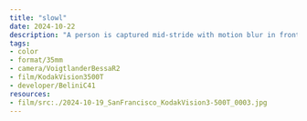 ```yaml
---
title: "slowl"
date: 2024-10-22
description: "A person is captured mid-stride with motion blur in front of a wall with several panels of art, the man is between a painting of a sloth holding three baby sloths and another of an own both very colorful. The orientation of the painting and the position of the person makes it appear as if the the creature are looking at the passer by."
tags:
- color
- format/35mm
- camera/VoigtlanderBessaR2
- film/KodakVision3500T
- developer/BeliniC41
resources:
- film/src:./2024-10-19_SanFrancisco_KodakVision3-500T_0003.jpg
---
```

